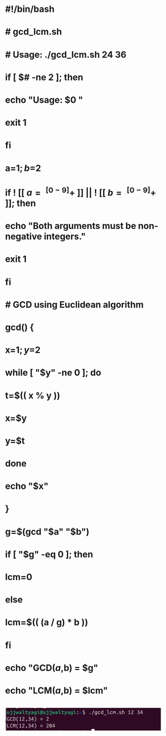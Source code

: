 # #!/bin/bash
# # gcd_lcm.sh
# # Usage: ./gcd_lcm.sh 24 36
#
# if [ $# -ne 2 ]; then
#   echo "Usage: $0 <int1> <int2>"
#   exit 1
# fi
#
# a=$1; b=$2
# if ! [[ $a =~ ^[0-9]+$ ]] || ! [[ $b =~ ^[0-9]+$ ]]; then
#   echo "Both arguments must be non-negative integers."
#   exit 1
# fi
#
# # GCD using Euclidean algorithm
# gcd() {
#   x=$1; y=$2
#   while [ "$y" -ne 0 ]; do
#     t=$(( x % y ))
#     x=$y
#     y=$t
#   done
#   echo "$x"
# }
#
# g=$(gcd "$a" "$b")
# if [ "$g" -eq 0 ]; then
#   lcm=0
# else
#   lcm=$(( (a / g) * b ))
# fi
#
# echo "GCD($a,$b) = $g"
# echo "LCM($a,$b) = $lcm"
#
![](../Unit-%206/images/2025-10-27-22-15-28.png)

